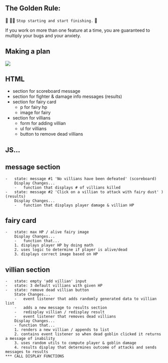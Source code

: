 ## The Golden Rule:

🦸 🦸‍♂️ `Stop starting and start finishing.` 🏁

If you work on more than one feature at a time, you are guaranteed to multiply your bugs and your anxiety.

## Making a plan

![](./assets/wire-frame.png)

## HTML

-   section for scoreboard message
-   section for fighter & damage info messages (results)
-   section for fairy card
    -   p for fairy hp
    -   image for fairy
-   section for villians
    -   form for adding villian
    -   ul for villians
    -   button to remove dead villians

## JS...

## message section

    -   state: message #1 'No villians have been defeated' (scoreboard)
        Display Changes...
        -   function that displays # of villians killed
    -   state: message #2 'Click on a villian to attack with fairy dust' ) (results)
        Display Changes...
        -   function that displays player damage & villian HP

## fairy card

    -   state: max HP / alive fairy image
        Display Changes...
        -   function that...
        1. displays player HP by doing math
        2. uses logic to determine if player is alive/dead
        3. displays correct image based on HP

## villian section

    -   state: empty 'add villian' input
    -   state: 3 default villians with given HP
    -   state: remove dead villian button
        State Changes...
        -   event listener that adds randomly generated data to villian list
        -   adds a new message to results section
        -   redisplay villian / redisplay result
        -   event listener that removes dead villians
        Display Changes...
        - function that...
        1. renders a new villian / appends to list
        2. contains event listener so when dead goblin clicked it returns a message of inability
        3. uses random utils to compute player & goblin damage
        4. results display that determines outcome of attacks and sends messages to results
    *** CALL DISPLAY FUNCTIONS
